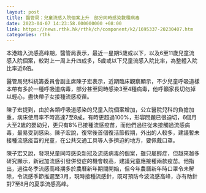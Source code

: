 ```yaml
---
layout: post
title: 醫管局：兒童流感入院個案上升　部分同時感染數種病毒
date: 2023-04-07 14:23:58.000000000 +08:00
link: https://news.rthk.hk/rthk/ch/component/k2/1695337-20230407.htm
categories: rthk
---
```


本港踏入流感高峰期，醫管局表示，最近一星期5歲或以下，以及6至11歲兒童流感入院個案，較對上一周上升四成多，5歲或以下兒童流感入院比率，為整體入院比率近6倍。

醫管局兒科統籌委員會副主席陳子宏表示，近期臨床觀察顯示，不少兒童呼吸道樣本帶有多於一種呼吸道病毒，部分甚至同時感染3至4種病毒，他呼籲家長切勿掉以輕心，盡快帶子女接種流感疫苗。

陳子宏提到，由於各類呼吸道感染的兒童入院個案增加，公立醫院兒科的負擔加重，病床使用率不時高達7至8成，有時更超過100%，形容問題已很迫切，6個月大至2歲的嬰幼兒，更只有8%已接種流感疫苗，而他們過往從未接觸過流感病毒，最易受到感染。陳子宏說，復常後首個復活節假期，外出的人較多，建議暫未接種流感疫苗的兒童，在公共交通工具等人多擠迫的地方，要佩戴口罩。

陳子宏又說，發現兒童同時感染新冠及流感病毒的個案，雖只屬輕症，但越來越多研究顯示，新冠加流感引發併發症的機會較高，建議兒童應接種兩款疫苗。他指出，過往冬季流感高峰期多於農曆新年期間開始，但今年農曆新年時口罩令未解除，令流感季節推遲至3月，現時接種流感針，既可預防今波流感高峰，亦有助針對7至8月的夏季流感高峰。
